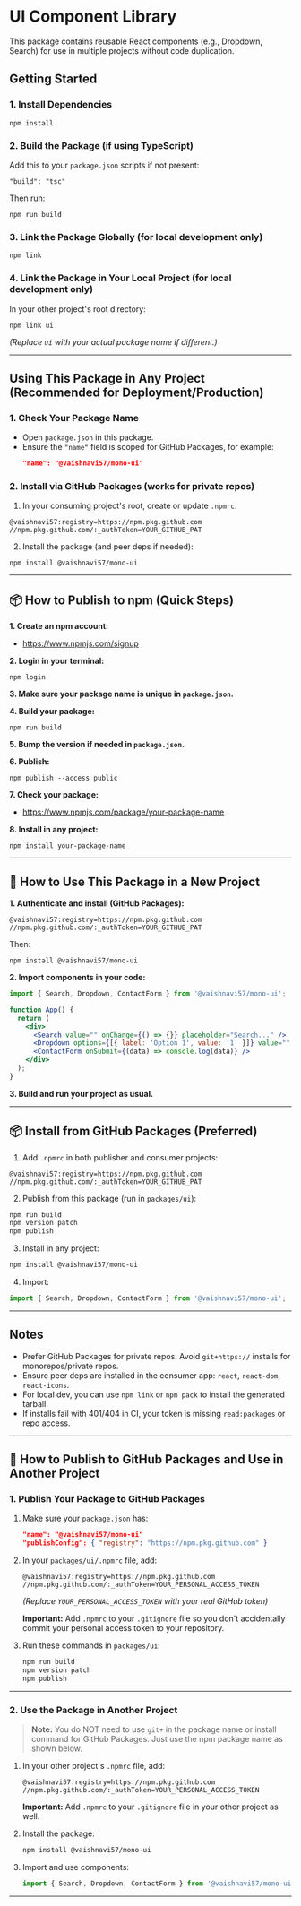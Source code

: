 # UI Component Library

This package contains reusable React components (e.g., Dropdown, Search) for use in multiple projects without code duplication.

## Getting Started

### 1. Install Dependencies

```
npm install
```

### 2. Build the Package (if using TypeScript)

Add this to your `package.json` scripts if not present:

```
"build": "tsc"
```

Then run:
```
npm run build
```

### 3. Link the Package Globally (for local development only)

```
npm link
```

### 4. Link the Package in Your Local Project (for local development only)

In your other project's root directory:

```
npm link ui
```
*(Replace `ui` with your actual package name if different.)*

---

## Using This Package in Any Project (Recommended for Deployment/Production)

### 1. Check Your Package Name
- Open `package.json` in this package.
- Ensure the `"name"` field is scoped for GitHub Packages, for example:
  ```json
  "name": "@vaishnavi57/mono-ui"
  ```

### 2. Install via GitHub Packages (works for private repos)

1) In your consuming project's root, create or update `.npmrc`:
```
@vaishnavi57:registry=https://npm.pkg.github.com
//npm.pkg.github.com/:_authToken=YOUR_GITHUB_PAT
```
2) Install the package (and peer deps if needed):
```
npm install @vaishnavi57/mono-ui
```

---

## 📦 How to Publish to npm (Quick Steps)

**1. Create an npm account:**
- https://www.npmjs.com/signup

**2. Login in your terminal:**
```
npm login
```

**3. Make sure your package name is unique in `package.json`.**

**4. Build your package:**
```
npm run build
```

**5. Bump the version if needed in `package.json`.**

**6. Publish:**
```
npm publish --access public
```

**7. Check your package:**
- https://www.npmjs.com/package/your-package-name

**8. Install in any project:**
```
npm install your-package-name
```

---

## 🚀 How to Use This Package in a New Project

**1. Authenticate and install (GitHub Packages):**
```
@vaishnavi57:registry=https://npm.pkg.github.com
//npm.pkg.github.com/:_authToken=YOUR_GITHUB_PAT
```
Then:
```
npm install @vaishnavi57/mono-ui
```

**2. Import components in your code:**
```jsx
import { Search, Dropdown, ContactForm } from '@vaishnavi57/mono-ui';

function App() {
  return (
    <div>
      <Search value="" onChange={() => {}} placeholder="Search..." />
      <Dropdown options={[{ label: 'Option 1', value: '1' }]} value="" onChange={() => {}} />
      <ContactForm onSubmit={(data) => console.log(data)} />
    </div>
  );
}
```

**3. Build and run your project as usual.**

---

## 📦 Install from GitHub Packages (Preferred)

1) Add `.npmrc` in both publisher and consumer projects:
```
@vaishnavi57:registry=https://npm.pkg.github.com
//npm.pkg.github.com/:_authToken=YOUR_GITHUB_PAT
```
2) Publish from this package (run in `packages/ui`):
```sh
npm run build
npm version patch
npm publish
```
3) Install in any project:
```sh
npm install @vaishnavi57/mono-ui
```
4) Import:
```js
import { Search, Dropdown, ContactForm } from '@vaishnavi57/mono-ui';
```

---

## Notes
- Prefer GitHub Packages for private repos. Avoid `git+https://` installs for monorepos/private repos.
- Ensure peer deps are installed in the consumer app: `react`, `react-dom`, `react-icons`.
- For local dev, you can use `npm link` or `npm pack` to install the generated tarball.
- If installs fail with 401/404 in CI, your token is missing `read:packages` or repo access.

---

## 🚀 How to Publish to GitHub Packages and Use in Another Project

### 1. Publish Your Package to GitHub Packages

1. Make sure your `package.json` has:
   ```json
   "name": "@vaishnavi57/mono-ui"
   "publishConfig": { "registry": "https://npm.pkg.github.com" }
   ```
2. In your `packages/ui/.npmrc` file, add:
   ```
   @vaishnavi57:registry=https://npm.pkg.github.com
   //npm.pkg.github.com/:_authToken=YOUR_PERSONAL_ACCESS_TOKEN
   ```
   *(Replace `YOUR_PERSONAL_ACCESS_TOKEN` with your real GitHub token)*
   
   **Important:** Add `.npmrc` to your `.gitignore` file so you don't accidentally commit your personal access token to your repository.
3. Run these commands in `packages/ui`:
   ```sh
   npm run build
   npm version patch
   npm publish
   ```

---

### 2. Use the Package in Another Project

> **Note:** You do NOT need to use `git+` in the package name or install command for GitHub Packages. Just use the npm package name as shown below.

1. In your other project's `.npmrc` file, add:
   ```
   @vaishnavi57:registry=https://npm.pkg.github.com
   //npm.pkg.github.com/:_authToken=YOUR_PERSONAL_ACCESS_TOKEN
   ```
   
   **Important:** Add `.npmrc` to your `.gitignore` file in your other project as well.
2. Install the package:
   ```sh
   npm install @vaishnavi57/mono-ui
   ```
3. Import and use components:
   ```js
   import { Search, Dropdown, ContactForm } from '@vaishnavi57/mono-ui';
   ```

--- 